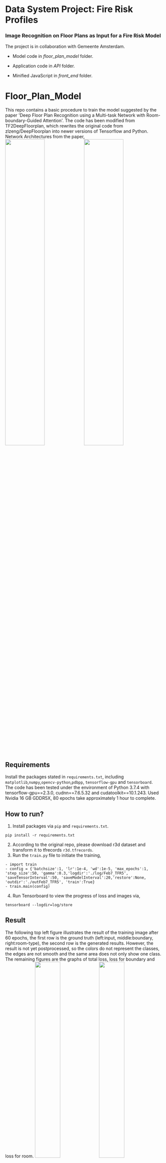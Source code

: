 # Data System Project: Fire Risk Profiles

### Image Recognition on Floor Plans as Input for a Fire Risk Model

The project is in collaboration with Gemeente Amsterdam.

- Model code in *floor_plan_model* folder. 

- Application code in *API* folder. 

- Minified JavaScript in *front_end* folder.


# Floor_Plan_Model
This repo contains a basic procedure to train the model suggested by the paper 'Deep Floor Plan Recognition using a Multi-task Network with Room-boundary-Guided Attention'. The code has been modified from TF2DeepFloorplan, which rewrites the original code from zlzeng/DeepFloorplan into newer versions of Tensorflow and Python.
<br>
Network Architectures from the paper, <br>
<img src="resources/dfpmodel.png" width="50%"><img src="resources/features.png" width="50%">

## Requirements
Install the packages stated in `requirements.txt`, including `matplotlib`,`numpy`,`opencv-python`,`pdbpp`, `tensorflow-gpu` and `tensorboard`. <br>
The code has been tested under the environment of Python 3.7.4 with tensorflow-gpu==2.3.0, cudnn==7.6.5.32 and cudatoolkit==10.1.243. Used Nvidia 16 GB GDDR5X, 80 epochs take approximately 1 hour to complete.


## How to run?
1. Install packages via `pip` and `requirements.txt`.
```
pip install -r requirements.txt
```
2. According to the original repo, please download r3d dataset and transform it to tfrecords `r3d.tfrecords`.
3. Run the `train.py` file  to initiate the training, 
```
- import train
- config = {'batchsize':1, 'lr':1e-4, 'wd':1e-5, 'max_epochs':1, 'step_size':50, 'gamma':0.3,'logdir':'./log/Feb7_TFR5', 'saveTensorInterval':50, 'saveModelInterval':20,'restore':None, 'outdir':'./outFeb7_TFR5', 'train':True}
- train.main(config)
```
4. Run Tensorboard to view the progress of loss and images via,
```
tensorboard --logdir=log/store
```

## Result
The following top left figure illustrates the result of the training image after 60 epochs, the first row is the ground truth (left:input, middle:boundary, right:room-type), the second row is the generated results. However, the result is not yet postprocessed, so the colors do not represent the classes, the edges are not smooth and the same area does not only show one class. <br>
The remaining figures are the graphs of total loss, loss for boundary and loss for room.
<img src="resources/epoch60.png" width="40%">
<img src="resources/Loss.png" width="40%">
<img src="resources/LossB.png" width="40%">
<img src="resources/LossR.png" width="40%">
